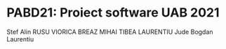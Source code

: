 # PABD21: Proiect software UAB 2021
Stef Alin
RUSU VIORICA
BREAZ MIHAI
TIBEA LAURENTIU
Jude Bogdan Laurentiu